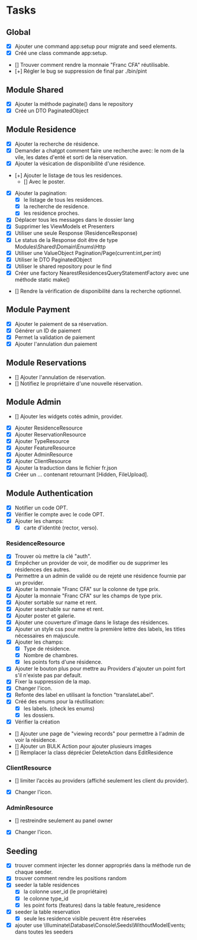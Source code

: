 # Tasks

## Global

- [x] Ajouter une command app:setup pour migrate and seed elements.
- [x] Créé une class commande app:setup.
- [] Trouver comment rendre la monnaie "Franc CFA" réutilisable.
- [+] Régler le bug se suppression de final par ./bin/pint

## Module Shared

- [x] Ajouter la méthode paginate() dans le repository
- [x] Créé un DTO PaginatedObject

## Module Residence

- [x] Ajouter la recherche de résidence.
- [x] Demander a chatgpt comment faire une recherche avec: le nom de la vile, les dates d'enté et sorti de la réservation.
- [x] Ajouter la vésication de disponibilité d'une résidence.
- [+] Ajouter le listage de tous les residences.
  - [] Avec le poster.
- [x] Ajouter la pagination:
  - [x] le listage de tous les residences.
  - [x] la recherche de residence.
  - [x] les residence proches.
- [x] Déplacer tous les messages dans le dossier lang
- [x] Supprimer les ViewModels et Presenters
- [x] Utiliser une seule Response (ResidenceResponse)
- [x] Le status de la Response doit être de type Modules\Shared\Domain\Enums\Http
- [x] Utiliser une ValueObject Pagination/Page(current:int,per:int)
- [x] Utiliser le DTO PaginatedObject
- [x] Utiliser le shared repository pour le find
- [x] Créer une factory NearestResidencesQueryStatementFactory avec une méthode static make()
- [] Rendre la vérification de disponibilité dans la recherche optionnel.

## Module Payment

- [x] Ajouter le paiement de sa réservation.
- [x] Générer un ID de paiement
- [x] Permet la validation de paiement
- [x] Ajouter l'annulation dun paiement

## Module Reservations

- [] Ajouter l'annulation de réservation.
- [] Notifiez le propriétaire d'une nouvelle réservation.

## Module Admin

- [] Ajouter les widgets cotés admin, provider.
- [x] Ajouter ResidenceResource
- [x] Ajouter ReservationResource
- [x] Ajouter TypeResource
- [x] Ajouter FeatureResource
- [x] Ajouter AdminResource
- [x] Ajouter ClientResource
- [x] Ajouter la traduction dans le fichier fr.json
- [x] Créer un ... contenant retournant [Hidden, FileUpload].

## Module Authentication

- [x] Notifier un code OPT.
- [x] Vérifier le compte avec le code OPT.
- [x] Ajouter les champs:
  - [x] carte d'identité (rector, verso).

### ResidenceResource

- [x] Trouver où mettre la clé "auth".
- [x] Empêcher un provider de voir, de modifier ou de supprimer les résidences des autres.
- [x] Permettre a un admin de validé ou de rejeté une résidence fournie par un provider.
- [x] Ajouter la monnaie "Franc CFA" sur la colonne de type prix.
- [x] Ajouter la monnaie "Franc CFA" sur les champs de type prix.
- [x] Ajouter sortable sur name et rent.
- [x] Ajouter searchable sur name et rent.
- [x] Ajouter poster et galerie.
- [x] Ajouter une couverture d'image dans le listage des résidences.
- [x] Ajouter un style css pour mettre la première lettre des labels, les titles nécessaires en majuscule.
- [x] Ajouter les champs:
  - [x] Type de résidence.
  - [x] Nombre de chambres.
  - [x] les points forts d'une résidence.
- [x] Ajouter le bouton plus pour mettre au Providers d'ajouter un point fort s'il n'existe pas par default.
- [x] Fixer la suppression de la map.
- [x] Changer l'icon.
- [x] Refonte des label en utilisant la fonction "translateLabel".
- [x] Créé des enums pour la réutilisation:
  - [x] les labels. (check les enums)
  - [x] les dossiers.
- [x] Vérifier la création
- [] Ajouter une page de "viewing records" pour permettre à l'admin de voir la résidence.
- [] Ajouter un BULK Action pour ajouter plusieurs  images
- [] Remplacer la class déprécier DeleteAction dans EditResidence

### ClientResource

- [] limiter l’accès au providers (affiché seulement les client du provider).
- [x] Changer l'icon.

### AdminResource

- [] restreindre seulement au panel owner
- [x] Changer l'icon.

## Seeding

- [x] trouver comment injecter les donner appropriés dans la méthode run de chaque seeder.
- [x] trouver comment rendre les positions random
- [x] seeder la table residences
  - [x] la colonne user_id (le propriétaire)
  - [x] le colonne type_id
  - [x] les point forts (features) dans la table feature_residence
- [x] seeder la table reservation
  - [x] seule les residence visible peuvent être réservées
- [x] ajouter use \Illuminate\Database\Console\Seeds\WithoutModelEvents; dans toutes les seeders
